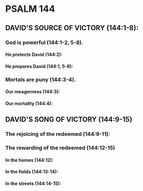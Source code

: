 ---
---
# PSALM 144 
## DAVID\'S SOURCE OF VICTORY (144:1-8): 
###  God is powerful (144:1-2, 5-8). 
####  He protects David (144:2): 
####  He prepares David (144:1, 5-8): 
###  Mortals are puny (144:3-4). 
####  Our meagerness (144:3): 
####  Our mortality (144:4): 
## DAVID\'S SONG OF VICTORY (144:9-15) 
###  The rejoicing of the redeemed (144:9-11): 
###  The rewarding of the redeemed (144:12-15) 
####  In the homes (144:12): 
####  In the fields (144:13-14): 
####  In the streets (144:14-15): 
